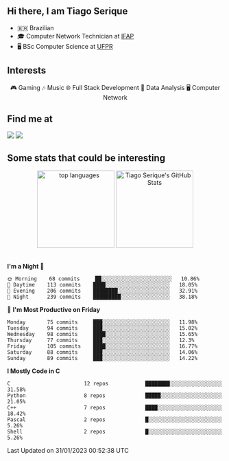 
<h2> Hi there, I am Tiago Serique</h2>

<div>
	<ul>
		<li>🇧🇷 Brazilian</li>
		<li>🎓 Computer Network Technician at <a href="https://www.ifap.edu.br/">IFAP</a></li>
		<li>🖥️ BSc Computer Science at <a href="https://www.ufpr.br/portalufpr/">UFPR</a></li>
	</ul>
</div>


<h2>Interests</h2>

<div align="center">
	🎮 Gaming 🎶 Music 🌐 Full Stack Development 🎲 Data Analysis 🖥️ Computer Network
</div>

<h2>Find me at</h2>

<div>
	<a href="https://www.linkedin.com/in/tiago-serique"><img src="https://img.shields.io/badge/LinkedIn-0077B5?style=for-the-badge&logo=linkedin&logoColor=white"></a>
	<a href="https://www.instagram.com/tecseit/"><img src="https://img.shields.io/badge/Instagram-E4405F?style=for-the-badge&logo=instagram&logoColor=white"></a>
</div>

<h2>Some stats that could be interesting</h2>

<div align="center">
	<img height="180em" src="https://tiagoserique.vercel.app/api/top-langs/?layout=compact&theme=tokyonight&username=tiagoserique&langs_count=10&hide=makefile&exclude_repo=vim-mods" alt="top languages">
	<img height="180em" src="https://tiagoserique.vercel.app/api?username=tiagoserique&count_private=true&show_icons=true&theme=tokyonight&include_all_commits=true" alt="Tiago Serique's GitHub Stats">
</div> 

<br>

<!--START_SECTION:waka-->
**I'm a Night 🦉** 

```text
🌞 Morning    68 commits     ██░░░░░░░░░░░░░░░░░░░░░░░   10.86% 
🌆 Daytime    113 commits    ████░░░░░░░░░░░░░░░░░░░░░   18.05% 
🌃 Evening    206 commits    ████████░░░░░░░░░░░░░░░░░   32.91% 
🌙 Night      239 commits    █████████░░░░░░░░░░░░░░░░   38.18%

```
📅 **I'm Most Productive on Friday** 

```text
Monday       75 commits     ███░░░░░░░░░░░░░░░░░░░░░░   11.98% 
Tuesday      94 commits     ███░░░░░░░░░░░░░░░░░░░░░░   15.02% 
Wednesday    98 commits     ████░░░░░░░░░░░░░░░░░░░░░   15.65% 
Thursday     77 commits     ███░░░░░░░░░░░░░░░░░░░░░░   12.3% 
Friday       105 commits    ████░░░░░░░░░░░░░░░░░░░░░   16.77% 
Saturday     88 commits     ███░░░░░░░░░░░░░░░░░░░░░░   14.06% 
Sunday       89 commits     ███░░░░░░░░░░░░░░░░░░░░░░   14.22%

```


**I Mostly Code in C** 

```text
C                        12 repos            ████████░░░░░░░░░░░░░░░░░   31.58% 
Python                   8 repos             █████░░░░░░░░░░░░░░░░░░░░   21.05% 
C++                      7 repos             ████░░░░░░░░░░░░░░░░░░░░░   18.42% 
Pascal                   2 repos             █░░░░░░░░░░░░░░░░░░░░░░░░   5.26% 
Shell                    2 repos             █░░░░░░░░░░░░░░░░░░░░░░░░   5.26%

```



 Last Updated on 31/01/2023 00:52:38 UTC
<!--END_SECTION:waka-->
